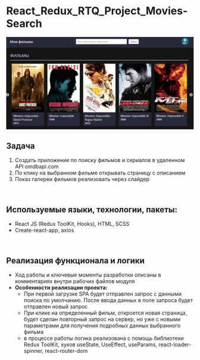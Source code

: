 # React_Redux_RTQ_Project_Movies-Search
 
![alt text](https://github.com/AntonioMikhailov/AntonioMikhailov/blob/main/assets/movies.jpg)
## Задача
1.	Создать приложение по поиску фильмов и сериалов в удаленном API omdbapi.com
2.	По клику на выбранном фильме открывать страницу с описанием 
3. Показ галереи фильмов реализовать через слайдер  
  

&nbsp;
## Используемые языки, технологии, пакеты:
-	React JS (Redux ToolKit, Hooks), HTML, SCSS
- Create-react-app, axios 

&nbsp;
## Реализация функционала и логики
-	Ход работы и ключевые моменты разработки описаны в комментариях внутри рабочих файлов модуля 
- **Особенности реализации проекта:**
    - При первой загрузке SPA будет отправлен запрос с данными поиска по умолчанию. После ввода данных в поле запроса будет отправлен новый запрос
    - При клике на определенный фильм, откроется новая страница, будет сделан повторный запрос на сервер, но уже с новыми параметрами для получения подробных данных выбранного фильма 
    -	в процессе работы логика реализована с помощь библиотеки  Redux ToolKit, хуков useState, UseEffect, useParams,  react-loader-spinner, react-router-dom 
  
    
